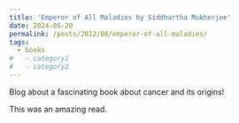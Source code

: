```yaml
---
title: 'Emperor of All Maladies by Siddhartha Mukherjee'
date: 2024-05-20
permalink: /posts/2012/08/emperor-of-all-maladies/
tags:
  - books
#   - category1
#   - category2
---
```


Blog about a fascinating book about cancer and its origins! <!-- this first line will show up in the main blogs page, rest below things wont. They will only show up in the specific blog's page -->

This was an amazing read.


